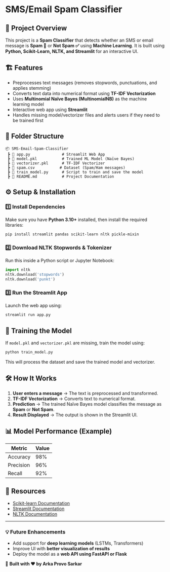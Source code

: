 # SMS/Email Spam Classifier

## 📌 Project Overview
This project is a **Spam Classifier** that detects whether an SMS or email message is **Spam 🚨** or **Not Spam ✅** using **Machine Learning**. It is built using **Python, Scikit-Learn, NLTK, and Streamlit** for an interactive UI.

## 🏗 Features
- Preprocesses text messages (removes stopwords, punctuations, and applies stemming)
- Converts text data into numerical format using **TF-IDF Vectorization**
- Uses **Multinomial Naïve Bayes (MultinomialNB)** as the machine learning model
- Interactive web app using **Streamlit**
- Handles missing model/vectorizer files and alerts users if they need to be trained first

## 📂 Folder Structure
```
📦 SMS-Email-Spam-Classifier
 ┣ 📜 app.py              # Streamlit Web App
 ┣ 📜 model.pkl           # Trained ML Model (Naïve Bayes)
 ┣ 📜 vectorizer.pkl      # TF-IDF Vectorizer
 ┣ 📜 spam.csv           # Dataset (Spam/Ham messages)
 ┣ 📜 train_model.py      # Script to train and save the model
 ┣ 📜 README.md           # Project Documentation
```

## ⚙️ Setup & Installation

### **1️⃣ Install Dependencies**
Make sure you have **Python 3.10+** installed, then install the required libraries:
```bash
pip install streamlit pandas scikit-learn nltk pickle-mixin
```

### **2️⃣ Download NLTK Stopwords & Tokenizer**
Run this inside a Python script or Jupyter Notebook:
```python
import nltk
nltk.download('stopwords')
nltk.download('punkt')
```

### **3️⃣ Run the Streamlit App**
Launch the web app using:
```bash
streamlit run app.py
```

## 🚀 Training the Model
If `model.pkl` and `vectorizer.pkl` are missing, train the model using:
```bash
python train_model.py
```
This will process the dataset and save the trained model and vectorizer.

## 🛠 How It Works
1. **User enters a message** → The text is preprocessed and transformed.
2. **TF-IDF Vectorization** → Converts text to numerical format.
3. **Prediction** → The trained Naïve Bayes model classifies the message as **Spam** or **Not Spam**.
4. **Result Displayed** → The output is shown in the Streamlit UI.

## 📊 Model Performance (Example)
| Metric    | Value  |
|-----------|--------|
| Accuracy  | 98%    |
| Precision | 96%    |
| Recall    | 92%    |

## 🔗 Resources
- [Scikit-learn Documentation](https://scikit-learn.org/stable/)
- [Streamlit Documentation](https://docs.streamlit.io/)
- [NLTK Documentation](https://www.nltk.org/)

---

### **💡 Future Enhancements**
- Add support for **deep learning models** (LSTMs, Transformers)
- Improve UI with **better visualization of results**
- Deploy the model as a **web API using FastAPI or Flask**

📌 **Built with ❤️ by Arka Provo Sarkar**
